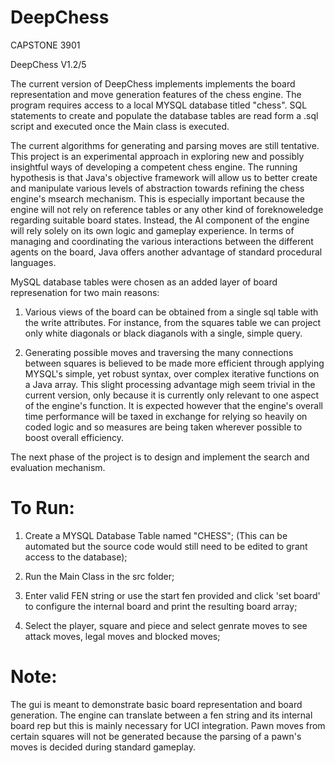 # DeepChess
CAPSTONE 3901

DeepChess V1.2/5

The current version of DeepChess implements implements the board representation and move generation features of the chess engine. The program requires access to a local MYSQL database titled "chess". SQL statements to create and populate the database tables are read form a .sql script and executed once the Main class is executed.

The current algorithms for generating and parsing moves are still tentative. This project is an experimental approach in exploring new and possibly insightful ways of developing a competent chess engine. The running hypothesis is that Java's objective framework will allow us to better create and manipulate various levels of abstraction towards refining the chess engine's msearch mechanism. This is especially important because the engine will not rely on reference tables or any other kind of foreknoweledge regarding suitable board states. Instead, the AI component of the engine will rely solely on its own logic and gameplay experience. In terms of managing and coordinating the various interactions between the different agents on the board, Java offers another advantage of standard procedural languages.

MySQL database tables were chosen as an added layer of board represenation for two main reasons: 

1. Various views of the board can be obtained from a single sql table with the write attributes. For instance, from the squares table we can project only white diagonals or black diaganols with a single, simple query.

2. Generating possible moves and traversing the many connections between squares is believed to be made more efficient through applying MYSQL's simple, yet robust syntax, over complex iterative functions on a Java array. This slight processing advantage migh seem trivial in the current version, only because it is currently only relevant to one aspect of the engine's function. It is expected however that the engine's overall time performance will be taxed in exchange for relying so heavily on coded logic and so measures are being taken wherever possible to boost overall efficiency.

The next phase of the project is to design and implement the search and evaluation mechanism. 


# To Run:
1. Create a MYSQL Database Table named "CHESS"; (This can be automated but the source code would still need to be edited to grant access to the database);

2. Run the Main Class in the src folder;

3. Enter valid FEN string or use the start fen provided and click 'set board' to configure the internal board and print the resulting board array;

4. Select the player, square and piece and select genrate moves to see attack moves, legal moves and blocked moves;

# Note:
The gui is meant to demonstrate basic board representation and board generation. The engine can translate between a fen string and its internal board rep but this is mainly necessary for UCI integration. Pawn moves from certain squares will not be generated because the parsing of a pawn's moves is decided during standard gameplay.
